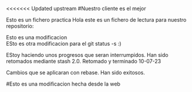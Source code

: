 <<<<<<< Updated upstream
#Nuestro cliente es el mejor 

Esto es un fichero practica
Hola este es un fichero de lectura para nuestro repositorio:


Esto es una modificacion  
ESto es otra modificacion para el git status -s
:)

EStoy haciendo unos progresos que seran interrumpidos. Han sido retomados mediante stash 2.0. Retomado y terminado 10-07-23

Cambios que se aplicaran con rebase. Han sido exitosos.

#Esto es una modificacion hecha desde la web
